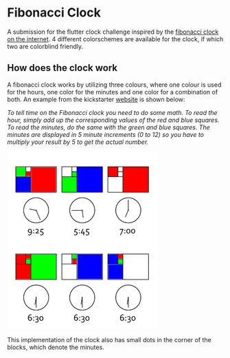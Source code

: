 # Fibonacci Clock
A submission for the flutter clock challenge inspired by the [fibonacci clock on the internet](https://www.kickstarter.com/projects/basbrun/fibonacci-clock-an-open-source-clock-for-nerds-wit).
4 different colorschemes are available for the clock, if which two are colorblind friendly.

## How does the clock work
A fibonacci clock works by utilizing three colours, where one colour is used for the hours, one color for the minutes and one color for a combination of both. An example from the kickstarter [website](https://www.kickstarter.com/projects/basbrun/fibonacci-clock-an-open-source-clock-for-nerds-wit) is shown below: 

_To tell time on the Fibonacci clock you need to do some math. To read the hour, simply add up the corresponding values of the red and blue squares. To read the minutes, do the same with the green and blue squares. The minutes are displayed in 5 minute increments (0 to 12) so you have to multiply your result by 5 to get the actual number._

<img src='clock_explained.png' width='350'>

This implementation of the clock also has small dots in the corner of the blocks, which denote the minutes.
